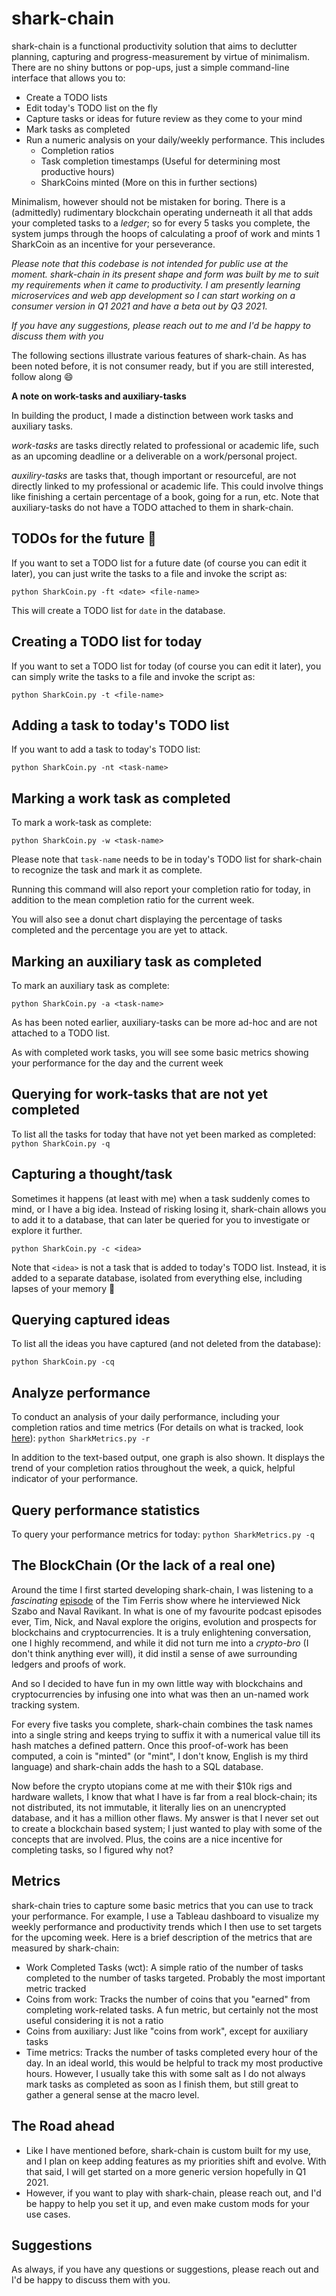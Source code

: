 # shark-chain #
shark-chain is a functional productivity solution that aims to declutter planning, capturing and progress-measurement by virtue of minimalism. There are no shiny buttons or pop-ups, just a simple command-line interface that allows you to: 

- Create a TODO lists
- Edit today's TODO list on the fly
- Capture tasks or ideas for future review as they come to your mind
- Mark tasks as completed
- Run a numeric analysis on your daily/weekly performance. This includes
   - Completion ratios
   - Task completion timestamps (Useful for determining most productive hours)
   - SharkCoins minted (More on this in further sections)

Minimalism, however should not be mistaken for boring. There is a (admittedly) rudimentary blockchain operating underneath it all that adds your completed tasks to a _ledger_; so for every 5 tasks you complete, the system jumps through the hoops of calculating a proof of work and mints 1 SharkCoin as an incentive for your perseverance. 

_Please note that this codebase is not intended for public use at the moment. shark-chain in its present shape and form was built by me to suit my requirements when it came to productivity. I am presently learning microservices and web app development so I can start working on a consumer version in Q1 2021 and have a beta out by Q3 2021._

_If you have any suggestions, please reach out to me and I'd be happy to discuss them with you_


The following sections illustrate various features of shark-chain. As has been noted before, it is not consumer ready, but if you are still interested, follow along :smile: 

**A note on work-tasks and auxiliary-tasks**

In building the product, I made a distinction between work tasks and auxiliary tasks. 

_work-tasks_ are tasks directly related to professional or academic life, such as an upcoming deadline or a deliverable on a work/personal project. 

_auxiliry-tasks_ are tasks that, though important or resourceful, are not directly linked to my professional or academic life. This could involve things like finishing a certain percentage of a book, going for a run, etc. Note that auxiliary-tasks do not have a TODO attached to them in shark-chain.

## TODOs for the future :calendar: ##

If you want to set a TODO list for a future date (of course you can edit it later), you can just write the tasks to a file and invoke the script as: 

`python SharkCoin.py -ft <date> <file-name>`

This will create a TODO list for `date` in the database. 

## Creating a TODO list for today ##
If you want to set a TODO list for today (of course you can edit it later), you can simply write the tasks to a file and invoke the script as: 

`python SharkCoin.py -t <file-name>`

## Adding a task to today's TODO list ##

If you want to add a task to today's TODO list: 

`python SharkCoin.py -nt <task-name>`

## Marking a work task as completed ##
To mark a work-task as complete: 

`python SharkCoin.py -w <task-name>`

Please note that `task-name` needs to be in today's TODO list for shark-chain to recognize the task and mark it as complete.

Running this command will also report your completion ratio for today, in addition to the mean completion ratio for the current week. 

You will also see a donut chart displaying the percentage of tasks completed and the percentage you are yet to attack. 

## Marking an auxiliary task as completed ##

To mark an auxiliary task as complete: 

`python SharkCoin.py -a <task-name>`

As has been noted earlier, auxiliary-tasks can be more ad-hoc and are not attached to a TODO list. 

As with completed work tasks, you will see some basic metrics showing your performance for the day and the current week

## Querying for work-tasks that are not yet completed ##

To list all the tasks for today that have not yet been marked as completed: 
`python SharkCoin.py -q`

## Capturing a thought/task ##

Sometimes it happens (at least with me) when a task suddenly comes to mind, or I have a big idea. Instead of risking losing it, shark-chain allows you to add it to a database, that can later be queried for you to investigate or explore it further. 

`python SharkCoin.py -c <idea>`

Note that `<idea>` is not a task that is added to today's TODO list. Instead, it is added to a separate database, isolated from everything else, including lapses of your memory :brain:

## Querying captured ideas ## 

To list all the ideas you have captured (and not deleted from the database): 

`python SharkCoin.py -cq`

## Analyze performance ##

To conduct an analysis of your daily performance, including your completion ratios and time metrics (For details on what is tracked, look [here](#metrics)): 
`python SharkMetrics.py -r`

In addition to the text-based output, one graph is also shown. It displays the trend of your completion ratios throughout the week, a quick, helpful indicator of your performance. 

## Query performance statistics ##

To query your performance metrics for today:
`python SharkMetrics.py -q`

## The BlockChain (Or the lack of a real one) ##

Around the time I first started developing shark-chain, I was listening to a _fascinating_ [episode](https://tim.blog/2017/06/04/nick-szabo/) of the Tim Ferris show where he interviewed Nick Szabo and Naval Ravikant. In what is one of my favourite podcast episodes ever, Tim, Nick, and Naval explore the origins, evolution and prospects for blockchains and cryptocurrencies. It is a truly enlightening conversation, one I highly recommend, and while it did not turn me into a _crypto-bro_ (I don't think anything ever will), it did instil a sense of awe surrounding ledgers and proofs of work. 

And so I decided to have fun in my own little way with blockchains and cryptocurrencies by infusing one into what was then an un-named work tracking system. 

For every five tasks you complete, shark-chain combines the task names into a single string and keeps trying to suffix it with a numerical value till its hash matches a defined pattern. Once this proof-of-work has been computed, a coin is "minted" (or "mint", I don't know, English is my third language) and shark-chain adds the hash to a SQL database. 

Now before the crypto utopians come at me with their $10k rigs and hardware wallets, I know that what I have is far from a real block-chain; its not distributed, its not immutable, it literally lies on an unencrypted database, and it has a million other flaws. My answer is that I never set out to create a blockchain based system; I just wanted to play with some of the concepts that are involved. Plus, the coins are a nice incentive for completing tasks, so I figured why not? 

## Metrics ##

shark-chain tries to capture some basic metrics that you can use to track your performance. For example, I use a Tableau dashboard to visualize my weekly performance and productivity trends which I then use to set targets for the upcoming week. Here is a brief description of the metrics that are measured by shark-chain: 

- Work Completed Tasks (wct): A simple ratio of the number of tasks completed to the number of tasks targeted. Probably the most important metric tracked
- Coins from work: Tracks the number of coins that you "earned" from completing work-related tasks. A fun metric, but certainly not the most useful considering it is not a ratio
- Coins from auxiliary: Just like "coins from work", except for auxiliary tasks 
- Time metrics: Tracks the number of tasks completed every hour of the day. In an ideal world, this would be helpful to track my most productive hours. However, I usually take this with some salt as I do not always mark tasks as completed as soon as I finish them, but still great to gather a general sense at the macro level. 

## The Road ahead ##

- Like I have mentioned before, shark-chain is custom built for my use, and I plan on keep adding features as my priorities shift and evolve. With that said, I will get started on a more generic version hopefully in Q1 2021. 
- However, if you want to play with shark-chain, please reach out, and I'd be happy to help you set it up, and even make custom mods for your use cases. 

## Suggestions ##

As always, if you have any questions or suggestions, please reach out and I'd be happy to discuss them with you. 
